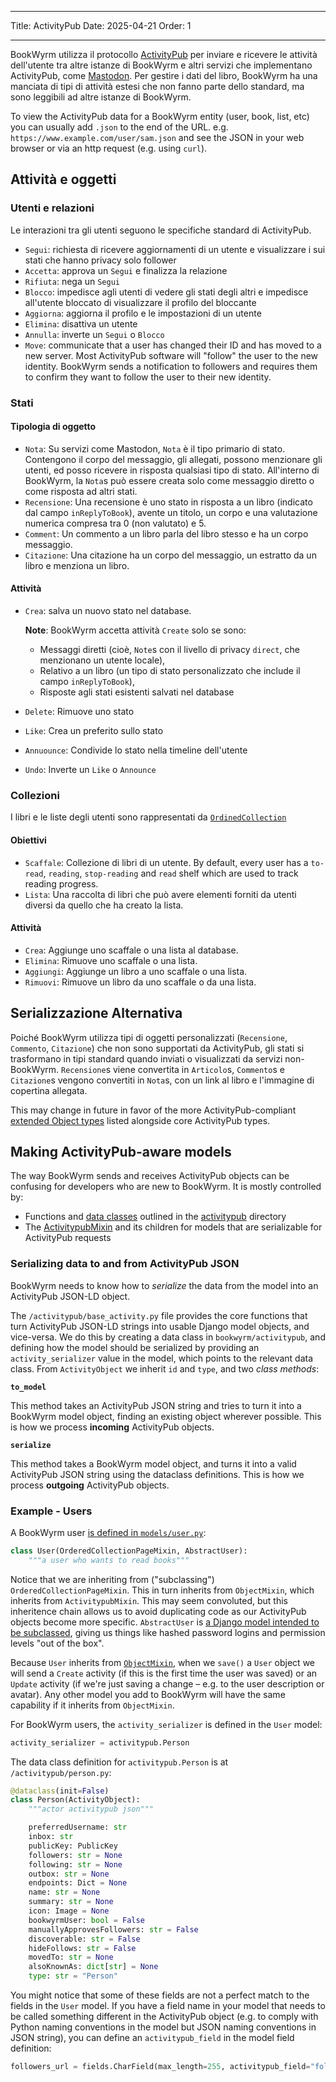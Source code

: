 - - -
Title: ActivityPub Date: 2025-04-21 Order: 1
- - -

BookWyrm utilizza il protocollo [ActivityPub](http://activitypub.rocks/) per inviare e ricevere le attività dell'utente tra altre istanze di BookWyrm e altri servizi che implementano ActivityPub, come [Mastodon](https://joinmastodon.org/). Per gestire i dati del libro, BookWyrm ha una manciata di tipi di attività estesi che non fanno parte dello standard, ma sono leggibili ad altre istanze di BookWyrm.

To view the ActivityPub data for a BookWyrm entity (user, book, list, etc) you can usually add `.json` to the end of the URL. e.g. `https://www.example.com/user/sam.json` and see the JSON in your web browser or via an http request (e.g. using `curl`).

## Attività e oggetti

### Utenti e relazioni
Le interazioni tra gli utenti seguono le specifiche standard di ActivityPub.

- `Segui`: richiesta di ricevere aggiornamenti di un utente e visualizzare i sui stati che hanno privacy solo follower
- `Accetta`: approva un `Segui` e finalizza la relazione
- `Rifiuta`: nega un `Segui`
- `Blocco`: impedisce agli utenti di vedere gli stati degli altri e impedisce all'utente bloccato di visualizzare il profilo del bloccante
- `Aggiorna`: aggiorna il profilo e le impostazioni di un utente
- `Elimina`: disattiva un utente
- `Annulla`: inverte un `Segui` o `Blocco`
- `Move`: communicate that a user has changed their ID and has moved to a new server. Most ActivityPub software will "follow" the user to the new identity. BookWyrm sends a notification to followers and requires them to confirm they want to follow the user to their new identity.

### Stati
#### Tipologia di oggetto

- `Nota`: Su servizi come Mastodon, `Nota` è il tipo primario di stato. Contengono il corpo del messaggio, gli allegati, possono menzionare gli utenti, ed posso ricevere in risposta qualsiasi tipo di stato. All'interno di BookWyrm, la `Nota`s può essere creata solo come messaggio diretto o come risposta ad altri stati.
- `Recensione`: Una recensione è uno stato in risposta a un libro (indicato dal campo `inReplyToBook`), avente un titolo, un corpo e una valutazione numerica compresa tra 0 (non valutato) e 5.
- `Comment`: Un commento a un libro parla del libro stesso e ha un corpo messaggio.
- `Citazione`: Una citazione ha un corpo del messaggio, un estratto da un libro e menziona un libro.

#### Attività

- `Crea`: salva un nuovo stato nel database.

    **Note**: BookWyrm accetta attività `Create` solo se sono:

    - Messaggi diretti (cioè, `Note`s con il livello di privacy `direct`, che menzionano un utente locale),
    - Relativo a un libro (un tipo di stato personalizzato che include il campo `inReplyToBook`),
    - Risposte agli stati esistenti salvati nel database

- `Delete`: Rimuove uno stato
- `Like`: Crea un preferito sullo stato
- `Annuounce`: Condivide lo stato nella timeline dell'utente
- `Undo`: Inverte un `Like` o `Announce`

### Collezioni
I libri e le liste degli utenti sono rappresentati da [`OrdinedCollection`](https://www.w3.org/TR/activitystreams-vocabulary/#dfn-orderedcollection)

#### Obiettivi

- `Scaffale`: Collezione di libri di un utente. By default, every user has a `to-read`, `reading`, `stop-reading` and `read` shelf which are used to track reading progress.
- `Lista`: Una raccolta di libri che può avere elementi forniti da utenti diversi da quello che ha creato la lista.

#### Attività

- `Crea`: Aggiunge uno scaffale o una lista al database.
- `Elimina`: Rimuove uno scaffale o una lista.
- `Aggiungi`: Aggiunge un libro a uno scaffale o una lista.
- `Rimuovi`: Rimuove un libro da uno scaffale o da una lista.

## Serializzazione Alternativa
Poiché BookWyrm utilizza tipi di oggetti personalizzati (`Recensione`, `Commento`, `Citazione`) che non sono supportati da ActivityPub, gli stati si trasformano in tipi standard quando inviati o visualizzati da servizi non-BookWyrm. `Recensione`s viene convertita in `Articolo`s, `Commento`s e `Citazione`s vengono convertiti in `Nota`s, con un link al libro e l'immagine di copertina allegata.

This may change in future in favor of the more ActivityPub-compliant [extended Object types](https://www.w3.org/TR/activitystreams-core/#fig-following-is-an-example-object-that-uses-the-id-and-type-properties-to-express-the-global-identifier-and-object-type) listed alongside core ActivityPub types.

## Making ActivityPub-aware models

The way BookWyrm sends and receives ActivityPub objects can be confusing for developers who are new to BookWyrm. It is mostly controlled by:

* Functions and [data classes](https://docs.python.org/3/library/dataclasses.html) outlined in the [activitypub](https://github.com/bookwyrm-social/bookwyrm/tree/main/bookwyrm/activitypub) directory
* The [ActivitypubMixin](https://github.com/bookwyrm-social/bookwyrm/blob/c458cdcb992a36f3c4a06752499461c3dd991e07/bookwyrm/models/activitypub_mixin.py#L40) and its children for models that are serializable for ActivityPub requests

### Serializing data to and from ActivityPub JSON

BookWyrm needs to know how to _serialize_ the data from the model into an ActivityPub JSON-LD object.

The `/activitypub/base_activity.py` file provides the core functions that turn ActivityPub JSON-LD strings into usable Django model objects, and vice-versa. We do this by creating a data class in `bookwyrm/activitypub`, and defining how the model should be serialized by providing an `activity_serializer` value in the model, which points to the relevant data class. From `ActivityObject` we inherit `id` and `type`, and two _class methods_:

**`to_model`**

This method takes an ActivityPub JSON string and tries to turn it into a BookWyrm model object, finding an existing object wherever possible. This is how we process **incoming** ActivityPub objects.

**`serialize`**

This method takes a BookWyrm model object, and turns it into a valid ActivityPub JSON string using the dataclass definitions. This is how we process **outgoing** ActivityPub objects.

### Example - Users

A BookWyrm user [is defined in `models/user.py`](https://github.com/bookwyrm-social/bookwyrm/blob/main/bookwyrm/models/user.py):

```py
class User(OrderedCollectionPageMixin, AbstractUser):
    """a user who wants to read books"""
```
Notice that we are inheriting from ("subclassing") `OrderedCollectionPageMixin`. This in turn inherits from `ObjectMixin`, which inherits from `ActivitypubMixin`. This may seem convoluted, but this inheritence chain allows us to avoid duplicating code as our ActivityPub objects become more specific. `AbstractUser` is [a Django model intended to be subclassed](https://docs.djangoproject.com/en/5.1/topics/auth/customizing/#specifying-custom-user-model), giving us things like hashed password logins and permission levels "out of the box".

Because `User` inherits from [`ObjectMixin`](https://github.com/bookwyrm-social/bookwyrm/blob/c458cdcb992a36f3c4a06752499461c3dd991e07/bookwyrm/models/activitypub_mixin.py#L213), when we `save()` a `User` object we will send a `Create` activity (if this is the first time the user was saved) or an `Update` activity (if we're just saving a change – e.g. to the user description or avatar). Any other model you add to BookWyrm will have the same capability if it inherits from `ObjectMixin`.

For BookWyrm users, the `activity_serializer` is defined in the `User` model:

```py
activity_serializer = activitypub.Person
```

The data class definition for `activitypub.Person` is at `/activitypub/person.py`:

```py
@dataclass(init=False)
class Person(ActivityObject):
    """actor activitypub json"""

    preferredUsername: str
    inbox: str
    publicKey: PublicKey
    followers: str = None
    following: str = None
    outbox: str = None
    endpoints: Dict = None
    name: str = None
    summary: str = None
    icon: Image = None
    bookwyrmUser: bool = False
    manuallyApprovesFollowers: str = False
    discoverable: str = False
    hideFollows: str = False
    movedTo: str = None
    alsoKnownAs: dict[str] = None
    type: str = "Person"
```

You might notice that some of these fields are not a perfect match to the fields in the `User` model. If you have a field name in your model that needs to be called something different in the ActivityPub object (e.g. to comply with Python naming conventions in the model but JSON naming conventions in JSON string), you can define an `activitypub_field` in the model field definition:

```py
followers_url = fields.CharField(max_length=255, activitypub_field="followers")
```
